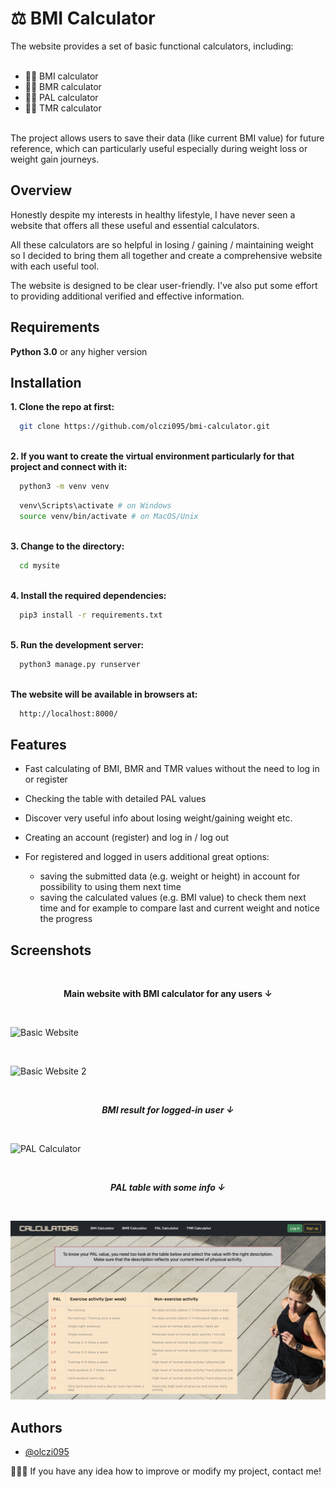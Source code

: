 # :balance_scale: BMI Calculator

The website provides a set of basic functional calculators, including:
<br /><br />
* :standing_man: BMI calculator
* :lotus_position_woman: BMR calculator
* :weight_lifting_man: PAL calculator
* :running_woman: TMR calculator
<br />
The project allows users to save their data (like current BMI value) for future reference, which can particularly useful especially during weight loss or weight gain journeys.

## Overview
Honestly despite my interests in healthy lifestyle, I have never seen a website that offers all these useful and essential calculators.

All these calculators are so helpful in losing / gaining / maintaining weight so I decided to bring them all together and create a comprehensive website with each useful tool. 

The website is designed to be clear user-friendly. I've also put some effort to providing additional verified and effective information.

## Requirements

**Python 3.0** or any higher version


## Installation
<strong>1. Clone the repo at first:</strong>
<br />

```bash
  git clone https://github.com/olczi095/bmi-calculator.git
```
<br />
<strong>2. If you want to create the virtual environment particularly for that project and connect with it:</strong>

```bash
  python3 -m venv venv
```
```bash
  venv\Scripts\activate # on Windows
  source venv/bin/activate # on MacOS/Unix
```
<br />
<strong>3. Change to the directory:</strong>

```bash
  cd mysite
```
<br />
<strong>4. Install the required dependencies:</strong>

```bash
  pip3 install -r requirements.txt
```
<br />
<strong>5. Run the development server:</strong>

```bash
  python3 manage.py runserver
```
<br />
<strong>The website will be available in browsers at:</strong>

```bash
  http://localhost:8000/
```

## Features

- Fast calculating of BMI, BMR and TMR values without the need to log in or register
- Checking the table with detailed PAL values 
- Discover very useful info about losing weight/gaining weight etc.
- Creating an account (register) and log in / log out
- For registered and logged in users additional great options:

    * saving the submitted data (e.g. weight or height) in account for possibility to using them next time
    * saving the calculated values (e.g. BMI value) to check them next time and for example to compare last and current weight and notice the progress 



## Screenshots
<br />
<strong><p align="center">Main website with BMI calculator for any users &darr;</p></strong>

<br />

![Basic Website](./mysite/screenshots/basic_website.png)

<br />

![Basic Website 2](./mysite/screenshots/basic_website2.png)

<br />

***<p align="center">BMI result for logged-in user &darr;</p>***

<br />

![PAL Calculator](./mysite/screenshots/bmi_result.png)

<br />

***<p align="center">PAL table with some info &darr;</p>***

<br />

![PAL Calculator](./mysite/screenshots/pal.png)
<br />


## Authors

- [@olczi095](https://github.com/olczi095/olczi095)

🙋🏻‍♀️ If you have any idea how to improve or modify my project, contact me!
